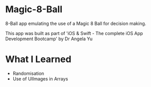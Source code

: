 # Magic-8-Ball
8-Ball app emulating the use of a Magic 8 Ball for decision making.

This app was built as part of 'iOS & Swift - The complete iOS App Development Bootcamp' by Dr Angela Yu

# What I Learned
- Randomisation
- Use of UIImages in Arrays
